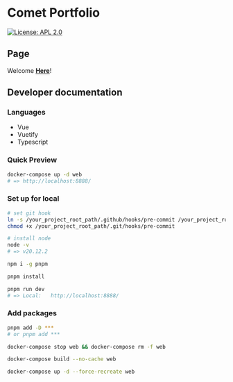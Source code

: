 # Comet Portfolio

[![License: APL 2.0](https://img.shields.io/hexpm/l/plug.svg)](LICENCE)

## Page

Welcome **[Here](https://aecomet.github.io/)**!

## Developer documentation

### Languages

- Vue
- Vuetify
- Typescript

### Quick Preview

```sh
docker-compose up -d web
# => http://localhost:8888/
```

### Set up for local

```sh
# set git hook
ln -s /your_project_root_path/.github/hooks/pre-commit /your_project_root_path/.git/hooks/pre-commit
chmod +x /your_project_root_path/.git/hooks/pre-commit

# install node
node -v
# => v20.12.2

npm i -g pnpm

pnpm install

pnpm run dev
# => Local:   http://localhost:8888/
```

### Add packages

```sh
pnpm add -D ***
# or pnpm add ***

docker-compose stop web && docker-compose rm -f web

docker-compose build --no-cache web

docker-compose up -d --force-recreate web
```
